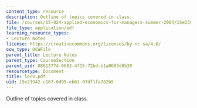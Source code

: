 ```yaml
---
content_type: resource
description: Outline of topics covered in class.
file: /courses/15-024-applied-economics-for-managers-summer-2004/15e23942c1670d95eb6107df1fa782b5_lec9.pdf
file_type: application/pdf
learning_resource_types:
- Lecture Notes
license: https://creativecommons.org/licenses/by-nc-sa/4.0/
ocw_type: OCWFile
parent_title: Lecture Notes
parent_type: CourseSection
parent_uid: 08613774-0683-4715-72bd-b1a0683d8b30
resourcetype: Document
title: lec9.pdf
uid: 15e23942-c167-0d95-eb61-07df1fa782b5
---
```

Outline of topics covered in class.